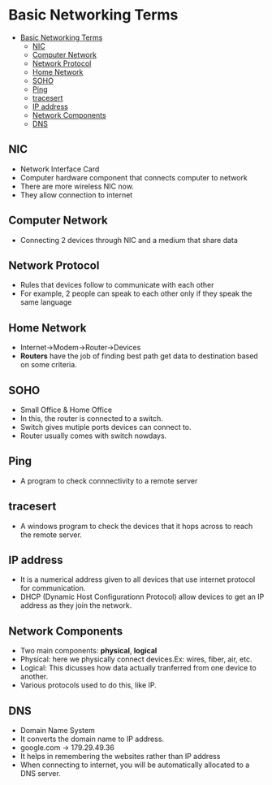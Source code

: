 # Basic Networking Terms

- [Basic Networking Terms](#basic-networking-terms)
  - [NIC](#nic)
  - [Computer Network](#computer-network)
  - [Network Protocol](#network-protocol)
  - [Home Network](#home-network)
  - [SOHO](#soho)
  - [Ping](#ping)
  - [tracesert](#tracesert)
  - [IP address](#ip-address)
  - [Network Components](#network-components)
  - [DNS](#dns)

## NIC

* Network Interface Card
* Computer hardware component that connects computer to network
* There are more wireless NIC now.
* They allow connection to internet

## Computer Network

* Connecting 2 devices through NIC and a medium that share data

## Network Protocol

* Rules that devices follow to communicate with each other
* For example, 2 people can speak to each other only if they speak the same language

## Home Network

* Internet->Modem->Router->Devices
* **Routers** have the job of finding best path get data to destination based on some criteria.

## SOHO

* Small Office & Home Office
* In this, the router is connected to a switch.
* Switch gives mutiple ports devices can connect to.
* Router usually comes with switch nowdays.

## Ping

* A program to check connnectivity to a remote server

## tracesert

* A windows program to check the devices that it hops across to reach the remote server.

## IP address

* It is a numerical address given to all devices that use internet protocol for communication.
* DHCP (Dynamic Host Configurationn Protocol) allow devices to get an IP address as they join the network.

## Network Components

* Two main components: **physical**, **logical**
* Physical: here we physically connect devices.Ex: wires, fiber, air, etc.
* Logical: This dicusses how data actually tranferred from one device to another.
* Various protocols used to do this, like IP.

## DNS

* Domain Name System
* It converts the domain name to IP address.
* google.com -> 179.29.49.36
* It helps in remembering the websites rather than IP address
* When connecting to internet, you will be automatically allocated to a DNS server.
